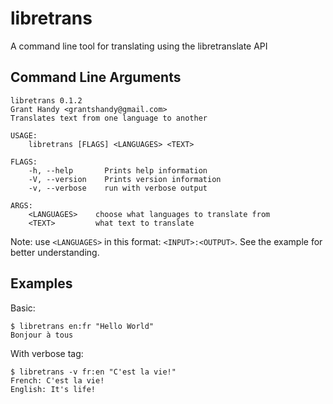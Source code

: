 # libretrans
A command line tool for translating using the libretranslate API

## Command Line Arguments

```
libretrans 0.1.2
Grant Handy <grantshandy@gmail.com>
Translates text from one language to another

USAGE:
    libretrans [FLAGS] <LANGUAGES> <TEXT>

FLAGS:
    -h, --help       Prints help information
    -V, --version    Prints version information
    -v, --verbose    run with verbose output

ARGS:
    <LANGUAGES>    choose what languages to translate from
    <TEXT>         what text to translate
```

Note: use `<LANGUAGES>` in this format: `<INPUT>:<OUTPUT>`. See the example for better understanding.

## Examples
Basic:
```
$ libretrans en:fr "Hello World"
Bonjour à tous
```

With verbose tag:
```
$ libretrans -v fr:en "C'est la vie!"
French: C'est la vie!
English: It's life!
```

